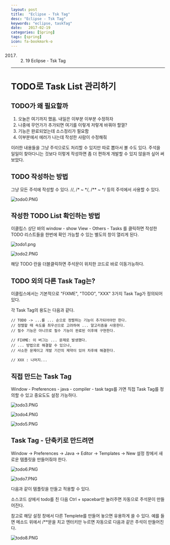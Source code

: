 ```yaml
---
layout: post
title:  "Eclipse - Tsk Tag"
desc: "Eclipse - Tsk Tag"
keywords: "eclipse, taskTag"
date:   2017-02-19
categories: [Spring]
tags: [spring]
icon: fa-bookmark-o
---
```


2017. 02. 19 Eclipse - Tsk Tag

---

# TODO로 Task List 관리하기


## TODO가 왜 필요할까

1. 오늘은 여기까지 했음. 내일은 이부분 이부분 수정하자
2. 나중에 무언가가 추가되면 여기를 이렇게 저렇게 바꿔야 할껄?
3. 기능은 완료되었는데 소스정리가 필요함
4. 이부분에서 에러가 나는데 작성한 사람이 수정해줘

이러한 내용들을 그냥 주석으로도 처리할 수 있지만 따로 뽑아서 볼 수도 있다. 
주석을 일일이 찾아다니는 것보다 이렇게 작성하면 좀 더 편하게 개발할 수 있지 않을까 싶어 써보았다.

## TODO 작성하는 방법

그냥 모든 주석에 작성할 수 있다. //,  /* ~ */, /\*\* ~ *\/ 등의 주석에서 사용할 수 있다.

![todo0.PNG](/files/1888961859588990577)

## 작성한 TODO List 확인하는 방법

이클립스 상단 바의 window - show View - Others - Tasks 를 클릭하면 작성한 TODO 리스트들을 한번에 확인 가능할 수 있는 별도의 창이 열리게 된다.

![todo1.png](/files/1888962498137723174)

![todo2.PNG](/files/1888962579380342314)

해당 TODO 란을 더블클릭하면 주석문이 위치한 코드로 바로 이동가능하다.

## TODO 외의 다른 Task Tag는?

이클립스에서는 기본적으로 "FIXME", "TODO", "XXX" 3가지 Task Tag가 정의되어 있다.

각 Task Tag의 용도는 다음과 같다.

```
// TODO -> ...를 ... 순으로 정렬하는 기능이 추가되어야만 한다.
// 정렬할 때 속도를 최우선으로 고려하여 ... 알고리즘을 사용한다.
// 필수 기능은 아니므로 필수 기능이 완료된 이후에 구현한다.
```
```
// FIXME: 이 버그는 ... 문제로 발생했다.
// ... 방법으로 해결할 수 있으나,
// 사소한 문제이고 개발 기간의 제약이 있어 차후에 해결한다.
```
```
// XXX : 나머지...
```
## 직접 만드는 Task Tag

Window - Preferences - java - compiler - task tags를 가면 직접 Task Tag를 정의할 수 있고 중요도도 설정 가능하다.

![todo3.PNG](/files/1888966232568919438)

![todo4.PNG](/files/1888966686785623178)

![todo5.PNG](/files/1888966747291761830)


## Task Tag - 단축키로 만드려면

Window -> Preferences -> Java -> Editor -> Templates -> New 설정 창에서 새로운 템플릿을 만들어줘야 한다.



![todo6.PNG](/files/1888969429405960544)

![todo7.PNG](/files/1888970693622172430)

다음과 같이 템플릿을 만들고 적용할 수 있다.

소스코드 상에서 todo를 친 다음 Ctrl + spacebar만 눌러주면 자동으로 주석문이 만들어진다.

참고로 해당 설정 창에서 다른 Templete를 만들어 놓으면 유용하게 쓸 수 있다.
예를 들면 메소드 위에서 /\*\*문을 치고 엔터키만 누르면 자동으로 다음과 같은 주석이 만들어진다.

![todo8.PNG](/files/1888972240756854105)

